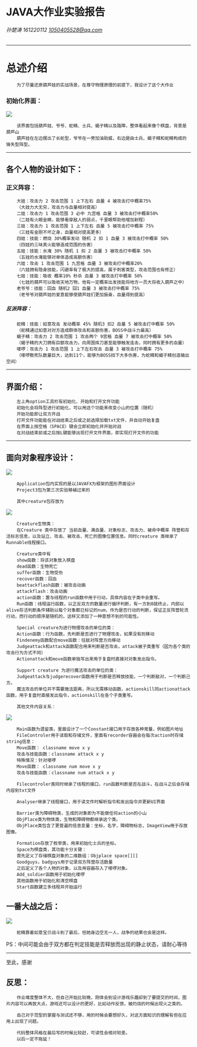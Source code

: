 JAVA大作业实验报告
====
###### 孙楚涛 161220112 1050405528@qq.com 

----------------

# 总述介绍
        为了尽量还原葫芦娃的实战场景，在尊守物理原理的前提下，我设计了这个大作业

### 初始化界面：

![](https://github.com/sct136135127/ScreenShot/blob/master/space.png)

        该界面包括葫芦娃、爷爷、蛇精、士兵、蝎子精以及路障，整体看起来像个棋盘，背景是葫芦山
        葫芦娃在左边摆出了长蛇型，爷爷在一旁加油助威，右边是由士兵、蝎子精和蛇精构成的锋失型阵型。

-----
## 各个人物的设计如下：
### 正义阵容：
        大娃：攻击力 2 攻击范围 1 上下左右 血量 4 被攻击打中概率75%
        （大娃力大无穷，攻击力与血量相对提高）
        二娃：攻击力 1 攻击范围 3 必中 九宫格 血量 3 被攻击打中概率50%
        （二娃有火眼金睛，能够看穿敌人的弱点，千里眼帮助他增加射程）
        三娃：攻击力 1 攻击范围 1 上下左右 血量 5 被攻击打中概率 75%
        （三娃有金刚不坏之身，血量相对提高更多）
        四娃：技能：燃烧 30%概率发动 随机 2 扣 1 血量 3 被攻击打中概率 50%
        （四娃的三味真火能够造成范围的伤害）
        五娃：技能：水淹 30% 随机 1 扣 2 血量 3 被攻击打中概率 50%
        （五娃的水淹能够对单体造成高额伤害）
        六娃：攻击 1 攻击范围 1 九宫格 血量 3 被攻击打中概率20%
        （六娃拥有隐身技能，闪避率有了极大的提高，属于刺客类型，攻击范围也有修正）
        七娃：技能：吸收 概率10% 秒杀 血量 3 被攻击打中概率 50%
        （七娃的葫芦可以吸收天地万物，他有一定概率出发技能将地方一员大将收入葫芦之中）
        老爷爷：技能：回血 随机2 回1 血量 3 被攻击打中概率 75%
        （老爷爷对葫芦娃的爱意能够使葫芦娃们更加振奋，血量得到提高）

##### 反派阵容：
        蛇精：技能：如意攻击 发动概率 45% 随机3 扣2 血量 5 被攻击打中概率 50%
        （蛇精通过如意对对方造成群体攻击和高额伤害，BOSS中战斗力最高）
        蝎子精：攻击力 2 攻击范围 1 攻击两个 9宫格 血量 7 被攻击打中概率 50%
        （蝎子精的大刀拥有巨额攻击力，向周围挥刀甚至能够触发连击，同时拥有更多的血量）
        喽啰：攻击力 1 攻击范围 1 上下左右攻击 血量 3 被攻击打中概率 75%
        （喽啰敢死队数量巨大，达到11个，能够为BOSS挡下大多伤害，为蛇精和蝎子精创造输出空间）

------
## 界面介绍：
        左上角option工具栏有初始化、开始和打开文件功能
        初始化会将阵型进行初始化，可以用这个功能来改变小山的位置（随机）
        开始功能即让双方开战
        打开文件功能能在对战结束之后或之前选择加载txt文件，并自动开始复盘
        在界面上按空格（SPACE）键会立即初始化并开始对战
        在对战结束前或之后按L键能够出现打开文件界面，即实现打开文件的功能
       
----------
## 面向对象程序设计：
![](https://github.com/sct136135127/ScreenShot/blob/master/file.png)

        Application包内实现的是以JAVAFX为框架的图形界面设计
        Project3包为第三次实验移植过来的

        其中creature包存放为
![](https://github.com/sct136135127/ScreenShot/blob/master/class.png)

        Creature生物类：
        在Creature 类中存放了 当前血量、满血量、对象标志、攻击力、被命中概率 阵营和存活标志信息，以及站立、攻击、被攻击、死亡的图像位置信息。同时creature 类继承了Runnable线程接口。

        Creature类中有 
        show函数：将该对象放入棋盘
        dead函数：生物死亡
        suffer函数：生物受伤
        recover函数：回血
        beattackflash函数：被攻击动画
        attackflash：攻击动画
        action函数：置与线程的run函数中用于行动，具体内容在子类中会重写。
        Run函数：线程运行函数，以正反双方的数量进行循环判断，有一方到0就终止，内部以alive存活判断条件辅助以每个对象都已标记的num，作为是否行动的判断，保证正反阵营轮流行动，而行动的顺序是随机的，这样又添加了一种意想不到的可能性。

        Special creature为进行物理攻击的单位的类：
        Action函数：行为函数，先判断是否进行了物理攻击，如果没有则移动
        Findenemy函数配合move函数：往敌对阵营方向移动
        Judgeattack和attack函数配合用来判断是否攻击，attack被子类重写（因为各个类的攻击行为方式不同）
        Actionattack和move函数单独写出来用于复盘时直接对对象发出指令。

        Support creature 为进行魔法攻击的单位的类：
        Judgeattack与judgerecover函数用于判断是否释放技能，一个判断敌对，一个判断己方。
        魔法攻击的单位并不需要施法距离，所以无需移动函数，actionskill同actionattack函数，用于复盘时直接发出指令，actionskill在各个子类重写。

        其他文件内容关系：
![](https://github.com/sct136135127/ScreenShot/blob/master/class2.png)

        Main函数为遗留类，里面设计了一个Constant接口用于存放各种常量，例如图片地址
        FileControler用于读取和存储文件，里面有recorder容器会在每次action时存储string信息：
        Move函数： classname move x y
        攻击与技能函数：classname attack x y
        特殊情况：针对喽啰
        Move函数： classname num move x y
        攻击与技能函数：classname num attack x y

        Filecontroler类同时继承了线程的接口，run函数判断是否在战斗，在战斗之后会存储内容到txt文件

        Analyser继承了线程接口，用于读文件时解析指令和发出指令并更新UI界面

        Barrier类为障碍物类，生成的对象即为不能做任何action的小山
        ObjPlace类为物体类，生物和障碍物都继承这个类。
        ObjPlace类包含了更普遍的信息变量：坐标，名字，障碍物标志，ImageView用于存放图像。

        Formation存放了枚举类，用来初始化士兵的坐标。
        Space为棋盘类，其功能十分关键：
        首先定义了存储棋盘对象的二维数组：Objplace space[][]
        Goodguys，badguys用于记录双方阵营存活数量
        之后定义了各个人物的对象，以及用容器存入了喽啰对象。
        Add_soldier函数用于初始化喽啰
        其他函数用于初始化和清空棋盘
        Start函数建立多线程并开始运行
        
## 一番大战之后：
![](https://github.com/sct136135127/ScreenShot/blob/master/end.png)

        蛇精靠着如意宝贝战斗到了最后，但她身边空无一人，战争的结果也会是这样。


PS：中间可能会由于双方都在判定技能是否释放而出现的静止状态，请耐心等待

------------
至此，感谢

## 反思：
        作业难度整体不大，但自己开始比较晚，刚体会到设计游戏乐趣却到了要提交的时间，图片内容可以再放大点，游戏还可以设计的更好，比如动作反馈，被灼烧的时候出现火之类的。

        自己对于范型的掌握与测试还不够，用的时候会要想好久，对这方面知识的理解有但在应用上出现了问题。

        代码整体风格在最后写的时候比较赶，可读性会相对较差。
        以后一定不拖延！

